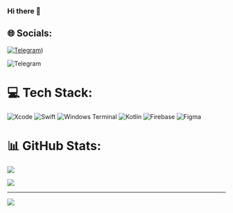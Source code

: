 ### Hi there 👋


## 🌐 Socials:

[![Telegram](https://img.shields.io/badge/Telegram-2CA5E0?style=for-the-badge&logo=telegram&logoColor=white)](https://t.me/orthodoxxx03))

![Telegram](https://img.shields.io/badge/Telegram-2CA5E0?style=for-the-badge&logo=telegram&logoColor=white)
# 💻 Tech Stack:
![Xcode](https://img.shields.io/badge/Xcode-007ACC?style=for-the-badge&logo=Xcode&logoColor=white)
![Swift](https://img.shields.io/badge/swift-F54A2A?style=for-the-badge&logo=swift&logoColor=white) 
![Windows Terminal](https://img.shields.io/badge/Windows%20Terminal-%234D4D4D.svg?style=for-the-badge&logo=windows-terminal&logoColor=white)
![Kotlin](https://img.shields.io/badge/kotlin-%237F52FF.svg?style=for-the-badge&logo=kotlin&logoColor=white) 
![Firebase](https://img.shields.io/badge/firebase-%23039BE5.svg?style=for-the-badge&logo=firebase) 
![Figma](https://img.shields.io/badge/figma-%23F24E1E.svg?style=for-the-badge&logo=figma&logoColor=white)
# 📊 GitHub Stats:
![](https://github-readme-stats.vercel.app/api?username=dmitrii-nzrv&theme=dark&hide_border=false&include_all_commits=false&count_private=false)<br/>



![](https://quotes-github-readme.vercel.app/api?type=horizontal&theme=radical)

---
[![](https://visitcount.itsvg.in/api?id=dmitrii-nzrv&icon=0&color=0)](https://visitcount.itsvg.in)

<!-- Proudly created with GPRM ( https://gprm.itsvg.in ) -->

